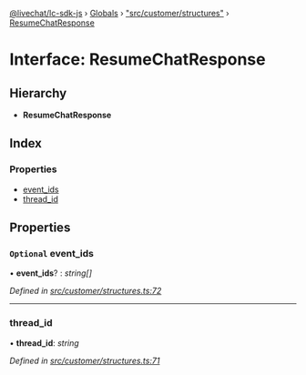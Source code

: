 [@livechat/lc-sdk-js](../README.md) › [Globals](../globals.md) › ["src/customer/structures"](../modules/_src_customer_structures_.md) › [ResumeChatResponse](_src_customer_structures_.resumechatresponse.md)

# Interface: ResumeChatResponse

## Hierarchy

* **ResumeChatResponse**

## Index

### Properties

* [event_ids](_src_customer_structures_.resumechatresponse.md#optional-event_ids)
* [thread_id](_src_customer_structures_.resumechatresponse.md#thread_id)

## Properties

### `Optional` event_ids

• **event_ids**? : *string[]*

*Defined in [src/customer/structures.ts:72](https://github.com/livechat/lc-sdk-js/blob/04572ce/src/customer/structures.ts#L72)*

___

###  thread_id

• **thread_id**: *string*

*Defined in [src/customer/structures.ts:71](https://github.com/livechat/lc-sdk-js/blob/04572ce/src/customer/structures.ts#L71)*
